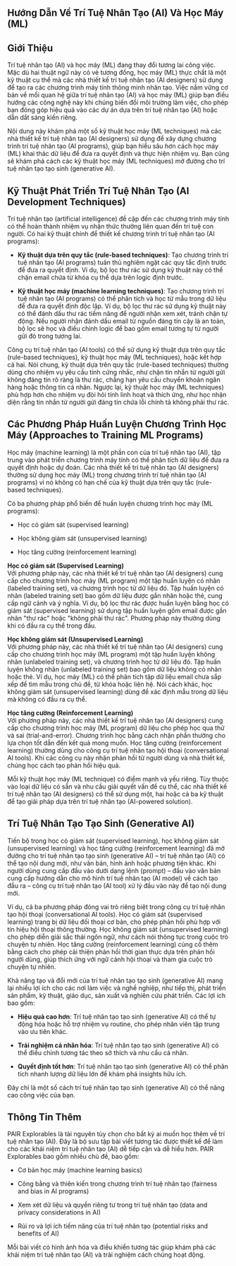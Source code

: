 ## Hướng Dẫn Về Trí Tuệ Nhân Tạo (AI) Và Học Máy (ML)

## Giới Thiệu

Trí tuệ nhân tạo (AI) và học máy (ML) đang thay đổi tương lai công việc. Mặc dù hai thuật ngữ này có vẻ tương đồng, học máy (ML) thực chất là một kỹ thuật cụ thể mà các nhà thiết kế trí tuệ nhân tạo (AI designers) sử dụng để tạo ra các chương trình máy tính thông minh nhân tạo. Việc nắm vững cơ bản về mối quan hệ giữa trí tuệ nhân tạo (AI) và học máy (ML) giúp bạn điều hướng các công nghệ này khi chúng biến đổi môi trường làm việc, cho phép bạn đóng góp hiệu quả vào các dự án dựa trên trí tuệ nhân tạo (AI) hoặc dẫn dắt sáng kiến riêng.

Nội dung này khám phá một số kỹ thuật học máy (ML techniques) mà các nhà thiết kế trí tuệ nhân tạo (AI designers) sử dụng để xây dựng chương trình trí tuệ nhân tạo (AI programs), giúp bạn hiểu sâu hơn cách học máy (ML) khai thác dữ liệu để đưa ra quyết định và thực hiện nhiệm vụ. Bạn cũng sẽ khám phá cách các kỹ thuật học máy (ML techniques) mở đường cho trí tuệ nhân tạo tạo sinh (generative AI).

## Kỹ Thuật Phát Triển Trí Tuệ Nhân Tạo (AI Development Techniques)

Trí tuệ nhân tạo (artificial intelligence) đề cập đến các chương trình máy tính có thể hoàn thành nhiệm vụ nhận thức thường liên quan đến trí tuệ con người. Có hai kỹ thuật chính để thiết kế chương trình trí tuệ nhân tạo (AI programs):

- **Kỹ thuật dựa trên quy tắc (rule-based techniques)**: Tạo chương trình trí tuệ nhân tạo (AI programs) tuân thủ nghiêm ngặt các quy tắc định trước để đưa ra quyết định. Ví dụ, bộ lọc thư rác sử dụng kỹ thuật này có thể chặn email chứa từ khóa cụ thể dựa trên logic định trước.
    
- **Kỹ thuật học máy (machine learning techniques)**: Tạo chương trình trí tuệ nhân tạo (AI programs) có thể phân tích và học từ mẫu trong dữ liệu để đưa ra quyết định độc lập. Ví dụ, bộ lọc thư rác sử dụng kỹ thuật này có thể đánh dấu thư rác tiềm năng để người nhận xem xét, tránh chặn tự động. Nếu người nhận đánh dấu email từ nguồn đáng tin cậy là an toàn, bộ lọc sẽ học và điều chỉnh logic để bao gồm email tương tự từ người gửi đó trong tương lai.
    

Công cụ trí tuệ nhân tạo (AI tools) có thể sử dụng kỹ thuật dựa trên quy tắc (rule-based techniques), kỹ thuật học máy (ML techniques), hoặc kết hợp cả hai. Nói chung, kỹ thuật dựa trên quy tắc (rule-based techniques) thường dùng cho nhiệm vụ yêu cầu tính cứng nhắc, như chặn tin nhắn từ người gửi không đáng tin rõ ràng là thư rác, chẳng hạn yêu cầu chuyển khoản ngân hàng hoặc thông tin cá nhân. Ngược lại, kỹ thuật học máy (ML techniques) phù hợp hơn cho nhiệm vụ đòi hỏi tính linh hoạt và thích ứng, như học nhận diện rằng tin nhắn từ người gửi đáng tin chứa lỗi chính tả không phải thư rác.

## Các Phương Pháp Huấn Luyện Chương Trình Học Máy (Approaches to Training ML Programs)

Học máy (machine learning) là một phần con của trí tuệ nhân tạo (AI), tập trung vào phát triển chương trình máy tính có thể phân tích dữ liệu để đưa ra quyết định hoặc dự đoán. Các nhà thiết kế trí tuệ nhân tạo (AI designers) thường sử dụng học máy (ML) trong chương trình trí tuệ nhân tạo (AI programs) vì nó không có hạn chế của kỹ thuật dựa trên quy tắc (rule-based techniques).

Có ba phương pháp phổ biến để huấn luyện chương trình học máy (ML programs):

- Học có giám sát (supervised learning)
    
- Học không giám sát (unsupervised learning)
    
- Học tăng cường (reinforcement learning)
    

**Học có giám sát (Supervised Learning)**  
Với phương pháp này, các nhà thiết kế trí tuệ nhân tạo (AI designers) cung cấp cho chương trình học máy (ML program) một tập huấn luyện có nhãn (labeled training set), và chương trình học từ dữ liệu đó. Tập huấn luyện có nhãn (labeled training set) bao gồm dữ liệu được gắn nhãn hoặc thẻ, cung cấp ngữ cảnh và ý nghĩa. Ví dụ, bộ lọc thư rác được huấn luyện bằng học có giám sát (supervised learning) sử dụng tập huấn luyện gồm email được gắn nhãn "thư rác" hoặc "không phải thư rác". Phương pháp này thường dùng khi có đầu ra cụ thể trong đầu.

**Học không giám sát (Unsupervised Learning)**  
Với phương pháp này, các nhà thiết kế trí tuệ nhân tạo (AI designers) cung cấp cho chương trình học máy (ML program) một tập huấn luyện không nhãn (unlabeled training set), và chương trình học từ dữ liệu đó. Tập huấn luyện không nhãn (unlabeled training set) bao gồm dữ liệu không có nhãn hoặc thẻ. Ví dụ, học máy (ML) có thể phân tích tập dữ liệu email chưa sắp xếp để tìm mẫu trong chủ đề, từ khóa hoặc liên hệ. Nói cách khác, học không giám sát (unsupervised learning) dùng để xác định mẫu trong dữ liệu mà không có đầu ra cụ thể.

**Học tăng cường (Reinforcement Learning)**  
Với phương pháp này, các nhà thiết kế trí tuệ nhân tạo (AI designers) cung cấp cho chương trình học máy (ML program) dữ liệu cho phép học qua thử và sai (trial-and-error). Chương trình học bằng cách nhận phần thưởng cho lựa chọn tốt dẫn đến kết quả mong muốn. Học tăng cường (reinforcement learning) thường dùng cho công cụ trí tuệ nhân tạo hội thoại (conversational AI tools). Khi các công cụ này nhận phản hồi từ người dùng và nhà thiết kế, chúng học cách tạo phản hồi hiệu quả.

Mỗi kỹ thuật học máy (ML technique) có điểm mạnh và yếu riêng. Tùy thuộc vào loại dữ liệu có sẵn và nhu cầu giải quyết vấn đề cụ thể, các nhà thiết kế trí tuệ nhân tạo (AI designers) có thể sử dụng một, hai hoặc cả ba kỹ thuật để tạo giải pháp dựa trên trí tuệ nhân tạo (AI-powered solution).

## Trí Tuệ Nhân Tạo Tạo Sinh (Generative AI)

Tiến bộ trong học có giám sát (supervised learning), học không giám sát (unsupervised learning) và học tăng cường (reinforcement learning) đã mở đường cho trí tuệ nhân tạo tạo sinh (generative AI) – trí tuệ nhân tạo (AI) có thể tạo nội dung mới, như văn bản, hình ảnh hoặc phương tiện khác. Khi người dùng cung cấp đầu vào dưới dạng lệnh (prompt) – đầu vào văn bản cung cấp hướng dẫn cho mô hình trí tuệ nhân tạo (AI model) về cách tạo đầu ra – công cụ trí tuệ nhân tạo (AI tool) xử lý đầu vào này để tạo nội dung mới.

Ví dụ, cả ba phương pháp đóng vai trò riêng biệt trong công cụ trí tuệ nhân tạo hội thoại (conversational AI tools). Học có giám sát (supervised learning) trang bị dữ liệu đối thoại cơ bản, cho phép phản hồi phù hợp với tín hiệu hội thoại thông thường. Học không giám sát (unsupervised learning) cho phép diễn giải sắc thái ngôn ngữ, như cách nói thông tục trong cuộc trò chuyện tự nhiên. Học tăng cường (reinforcement learning) củng cố thêm bằng cách cho phép cải thiện phản hồi thời gian thực dựa trên phản hồi người dùng, giúp thích ứng với ngữ cảnh hội thoại và tham gia cuộc trò chuyện tự nhiên.

Khả năng tạo và đổi mới của trí tuệ nhân tạo tạo sinh (generative AI) mang lại nhiều lợi ích cho các nơi làm việc và nghề nghiệp, như tiếp thị, phát triển sản phẩm, kỹ thuật, giáo dục, sản xuất và nghiên cứu phát triển. Các lợi ích bao gồm:

- **Hiệu quả cao hơn**: Trí tuệ nhân tạo tạo sinh (generative AI) có thể tự động hóa hoặc hỗ trợ nhiệm vụ routine, cho phép nhân viên tập trung vào ưu tiên khác.
    
- **Trải nghiệm cá nhân hóa**: Trí tuệ nhân tạo tạo sinh (generative AI) có thể điều chỉnh tương tác theo sở thích và nhu cầu cá nhân.
    
- **Quyết định tốt hơn**: Trí tuệ nhân tạo tạo sinh (generative AI) có thể phân tích nhanh lượng dữ liệu lớn để khám phá insights hữu ích.
    

Đây chỉ là một số cách trí tuệ nhân tạo tạo sinh (generative AI) có thể nâng cao công việc của bạn.

## Thông Tin Thêm

PAIR Explorables là tài nguyên tùy chọn cho bất kỳ ai muốn học thêm về trí tuệ nhân tạo (AI). Đây là bộ sưu tập bài viết tương tác được thiết kế để làm cho các khái niệm trí tuệ nhân tạo (AI) dễ tiếp cận và dễ hiểu hơn. PAIR Explorables bao gồm nhiều chủ đề, bao gồm:

- Cơ bản học máy (machine learning basics)
    
- Công bằng và thiên kiến trong chương trình trí tuệ nhân tạo (fairness and bias in AI programs)
    
- Xem xét dữ liệu và quyền riêng tư trong trí tuệ nhân tạo (data and privacy considerations in AI)
    
- Rủi ro và lợi ích tiềm năng của trí tuệ nhân tạo (potential risks and benefits of AI)
    

Mỗi bài viết có hình ảnh hóa và điều khiển tương tác giúp khám phá các khái niệm trí tuệ nhân tạo (AI) và trải nghiệm cách chúng hoạt động.
